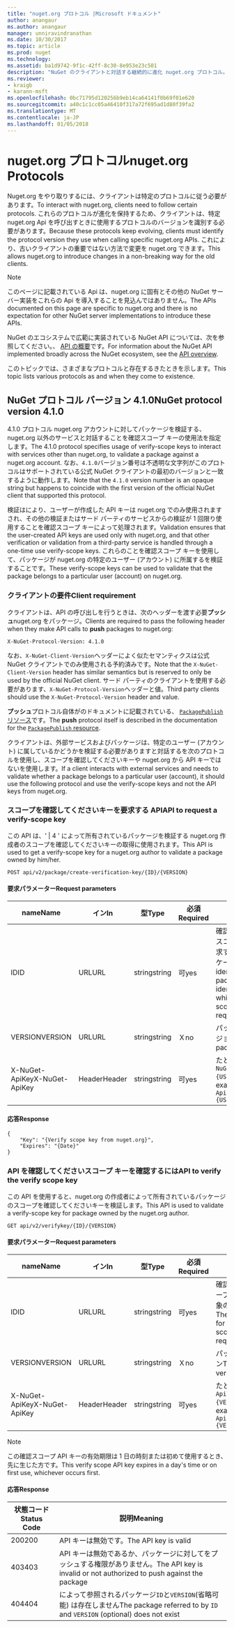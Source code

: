 ```yaml
---
title: "nuget.org プロトコル |Microsoft ドキュメント"
author: anangaur
ms.author: anangaur
manager: unniravindranathan
ms.date: 10/30/2017
ms.topic: article
ms.prod: nuget
ms.technology: 
ms.assetid: ba1d9742-9f1c-42ff-8c30-8e953e23c501
description: "NuGet のクライアントと対話する継続的に進化 nuget.org プロトコル。"
ms.reviewer:
- kraigb
- karann-msft
ms.openlocfilehash: 0bc71795d120256b9eb14ca64141f0b69f01e620
ms.sourcegitcommit: a40c1c1cc05a46410f317a72f695ad1d80f39fa2
ms.translationtype: MT
ms.contentlocale: ja-JP
ms.lasthandoff: 01/05/2018
---
```

# <a name="nugetorg-protocols"></a><span data-ttu-id="05b83-103">nuget.org プロトコル</span><span class="sxs-lookup"><span data-stu-id="05b83-103">nuget.org Protocols</span></span>

<span data-ttu-id="05b83-104">Nuget.org をやり取りするには、クライアントは特定のプロトコルに従う必要があります。</span><span class="sxs-lookup"><span data-stu-id="05b83-104">To interact with nuget.org, clients need to follow certain protocols.</span></span> <span data-ttu-id="05b83-105">これらのプロトコルが進化を保持するため、クライアントは、特定 nuget.org Api を呼び出すときに使用するプロトコルのバージョンを識別する必要があります。</span><span class="sxs-lookup"><span data-stu-id="05b83-105">Because these protocols keep evolving, clients must identify the protocol version they use when calling specific nuget.org APIs.</span></span> <span data-ttu-id="05b83-106">これにより、古いクライアントの重要ではない方法で変更を nuget.org できます。</span><span class="sxs-lookup"><span data-stu-id="05b83-106">This allows nuget.org to introduce changes in a non-breaking way for the old clients.</span></span>

> [!Note]
> <span data-ttu-id="05b83-107">このページに記載されている Api は、nuget.org に固有とその他の NuGet サーバー実装をこれらの Api を導入することを見込んではありません。</span><span class="sxs-lookup"><span data-stu-id="05b83-107">The APIs documented on this page are specific to nuget.org and there is no expectation for other NuGet server implementations to introduce these APIs.</span></span> 

<span data-ttu-id="05b83-108">NuGet のエコシステムで広範に実装されている NuGet API については、次を参照してください。、 [API の概要](overview.md)です。</span><span class="sxs-lookup"><span data-stu-id="05b83-108">For information about the NuGet API implemented broadly across the NuGet ecosystem, see the [API overview](overview.md).</span></span>

<span data-ttu-id="05b83-109">このトピックでは、さまざまなプロトコルと存在するきたときを示します。</span><span class="sxs-lookup"><span data-stu-id="05b83-109">This topic lists various protocols as and when they come to existence.</span></span>

## <a name="nuget-protocol-version-410"></a><span data-ttu-id="05b83-110">NuGet プロトコル バージョン 4.1.0</span><span class="sxs-lookup"><span data-stu-id="05b83-110">NuGet protocol version 4.1.0</span></span>

<span data-ttu-id="05b83-111">4.1.0 プロトコル nuget.org アカウントに対してパッケージを検証する、nuget.org 以外のサービスと対話することを確認スコープ キーの使用法を指定します。</span><span class="sxs-lookup"><span data-stu-id="05b83-111">The 4.1.0 protocol specifies usage of verify-scope keys to interact with services other than nuget.org, to validate a package against a nuget.org account.</span></span> <span data-ttu-id="05b83-112">なお、`4.1.0`バージョン番号は不透明な文字列がこのプロトコルはサポートされている公式 NuGet クライアントの最初のバージョンと一致するように動作します。</span><span class="sxs-lookup"><span data-stu-id="05b83-112">Note that the `4.1.0` version number is an opaque string but happens to coincide with the first version of the official NuGet client that supported this protocol.</span></span>

<span data-ttu-id="05b83-113">検証はにより、ユーザーが作成した API キーは nuget.org でのみ使用されますされ、その他の検証またはサード パーティのサービスからの検証が 1 回限り使用することを確認スコープ キーによって処理されます。</span><span class="sxs-lookup"><span data-stu-id="05b83-113">Validation ensures that the user-created API keys are used only with nuget.org, and that other verification or validation from a third-party service is handled through a one-time use verify-scope keys.</span></span> <span data-ttu-id="05b83-114">これらのことを確認スコープ キーを使用して、パッケージが nuget.org の特定のユーザー (アカウント) に所属するを検証することです。</span><span class="sxs-lookup"><span data-stu-id="05b83-114">These verify-scope keys can be used to validate that the package belongs to a particular user (account) on nuget.org.</span></span>

### <a name="client-requirement"></a><span data-ttu-id="05b83-115">クライアントの要件</span><span class="sxs-lookup"><span data-stu-id="05b83-115">Client requirement</span></span>

<span data-ttu-id="05b83-116">クライアントは、API の呼び出しを行うときは、次のヘッダーを渡す必要**プッシュ**nuget.org をパッケージ。</span><span class="sxs-lookup"><span data-stu-id="05b83-116">Clients are required to pass the following header when they make API calls to **push** packages to nuget.org:</span></span>

```
X-NuGet-Protocol-Version: 4.1.0
```

<span data-ttu-id="05b83-117">なお、`X-NuGet-Client-Version`ヘッダーによく似たセマンティクスは公式 NuGet クライアントでのみ使用される予約済みです。</span><span class="sxs-lookup"><span data-stu-id="05b83-117">Note that the `X-NuGet-Client-Version` header has similar semantics but is reserved to only be used by the official NuGet client.</span></span> <span data-ttu-id="05b83-118">サード パーティのクライアントを使用する必要があります、`X-NuGet-Protocol-Version`ヘッダーと値。</span><span class="sxs-lookup"><span data-stu-id="05b83-118">Third party clients should use the `X-NuGet-Protocol-Version` header and value.</span></span>

<span data-ttu-id="05b83-119">**プッシュ**プロトコル自体がのドキュメントに記載されている、 [ `PackagePublish`リソース](package-publish-resource.md)です。</span><span class="sxs-lookup"><span data-stu-id="05b83-119">The **push** protocol itself is described in the documentation for the [`PackagePublish` resource](package-publish-resource.md).</span></span>

<span data-ttu-id="05b83-120">クライアントは、外部サービスおよびパッケージは、特定のユーザー (アカウント) に属しているかどうかを検証する必要がありますと対話するを次のプロトコルを使用し、スコープを確認してくださいキーや nuget.org から API キーではないを使用します。</span><span class="sxs-lookup"><span data-stu-id="05b83-120">If a client interacts with external services and needs to validate whether a package belongs to a particular user (account), it should use the following protocol and use the verify-scope keys and not the API keys from nuget.org.</span></span>

### <a name="api-to-request-a-verify-scope-key"></a><span data-ttu-id="05b83-121">スコープを確認してくださいキーを要求する API</span><span class="sxs-lookup"><span data-stu-id="05b83-121">API to request a verify-scope key</span></span>

<span data-ttu-id="05b83-122">この API は、' | 4 ' によって所有されているパッケージを検証する nuget.org 作成者のスコープを確認してくださいキーの取得に使用されます。</span><span class="sxs-lookup"><span data-stu-id="05b83-122">This API is used to get a verify-scope key for a nuget.org author to validate a package owned by him/her.</span></span>

```
POST api/v2/package/create-verification-key/{ID}/{VERSION}
```

#### <a name="request-parameters"></a><span data-ttu-id="05b83-123">要求パラメーター</span><span class="sxs-lookup"><span data-stu-id="05b83-123">Request parameters</span></span>

<span data-ttu-id="05b83-124">name</span><span class="sxs-lookup"><span data-stu-id="05b83-124">Name</span></span>           | <span data-ttu-id="05b83-125">イン</span><span class="sxs-lookup"><span data-stu-id="05b83-125">In</span></span>     | <span data-ttu-id="05b83-126">型</span><span class="sxs-lookup"><span data-stu-id="05b83-126">Type</span></span>   | <span data-ttu-id="05b83-127">必須</span><span class="sxs-lookup"><span data-stu-id="05b83-127">Required</span></span> | <span data-ttu-id="05b83-128">メモ</span><span class="sxs-lookup"><span data-stu-id="05b83-128">Notes</span></span>
-------------- | ------ | ------ | -------- | -----
<span data-ttu-id="05b83-129">ID</span><span class="sxs-lookup"><span data-stu-id="05b83-129">ID</span></span>             | <span data-ttu-id="05b83-130">URL</span><span class="sxs-lookup"><span data-stu-id="05b83-130">URL</span></span>    | <span data-ttu-id="05b83-131">string</span><span class="sxs-lookup"><span data-stu-id="05b83-131">string</span></span> | <span data-ttu-id="05b83-132">可</span><span class="sxs-lookup"><span data-stu-id="05b83-132">yes</span></span>      | <span data-ttu-id="05b83-133">確認してくださいスコープ キーを要求する対象のパッケージ identidier</span><span class="sxs-lookup"><span data-stu-id="05b83-133">The package identidier for which the verify scope key is requested</span></span>
<span data-ttu-id="05b83-134">VERSION</span><span class="sxs-lookup"><span data-stu-id="05b83-134">VERSION</span></span>        | <span data-ttu-id="05b83-135">URL</span><span class="sxs-lookup"><span data-stu-id="05b83-135">URL</span></span>    | <span data-ttu-id="05b83-136">string</span><span class="sxs-lookup"><span data-stu-id="05b83-136">string</span></span> | <span data-ttu-id="05b83-137">Ｘ</span><span class="sxs-lookup"><span data-stu-id="05b83-137">no</span></span>       | <span data-ttu-id="05b83-138">パッケージのバージョン</span><span class="sxs-lookup"><span data-stu-id="05b83-138">The package version</span></span>
<span data-ttu-id="05b83-139">X-NuGet-ApiKey</span><span class="sxs-lookup"><span data-stu-id="05b83-139">X-NuGet-ApiKey</span></span> | <span data-ttu-id="05b83-140">Header</span><span class="sxs-lookup"><span data-stu-id="05b83-140">Header</span></span> | <span data-ttu-id="05b83-141">string</span><span class="sxs-lookup"><span data-stu-id="05b83-141">string</span></span> | <span data-ttu-id="05b83-142">可</span><span class="sxs-lookup"><span data-stu-id="05b83-142">yes</span></span>      | <span data-ttu-id="05b83-143">たとえば、`X-NuGet-ApiKey: {USER_API_KEY}`</span><span class="sxs-lookup"><span data-stu-id="05b83-143">For example, `X-NuGet-ApiKey: {USER_API_KEY}`</span></span>

#### <a name="response"></a><span data-ttu-id="05b83-144">応答</span><span class="sxs-lookup"><span data-stu-id="05b83-144">Response</span></span>

```
{
    "Key": "{Verify scope key from nuget.org}",
    "Expires": "{Date}"
}
```

### <a name="api-to-verify-the-verify-scope-key"></a><span data-ttu-id="05b83-145">API を確認してくださいスコープ キーを確認するには</span><span class="sxs-lookup"><span data-stu-id="05b83-145">API to verify the verify scope key</span></span>

<span data-ttu-id="05b83-146">この API を使用すると、nuget.org の作成者によって所有されているパッケージのスコープを確認してくださいキーを検証します。</span><span class="sxs-lookup"><span data-stu-id="05b83-146">This API is used to validate a verify-scope key for package owned by the nuget.org author.</span></span>

```
GET api/v2/verifykey/{ID}/{VERSION}
```

#### <a name="request-parameters"></a><span data-ttu-id="05b83-147">要求パラメーター</span><span class="sxs-lookup"><span data-stu-id="05b83-147">Request parameters</span></span>

<span data-ttu-id="05b83-148">name</span><span class="sxs-lookup"><span data-stu-id="05b83-148">Name</span></span>           | <span data-ttu-id="05b83-149">イン</span><span class="sxs-lookup"><span data-stu-id="05b83-149">In</span></span>     | <span data-ttu-id="05b83-150">型</span><span class="sxs-lookup"><span data-stu-id="05b83-150">Type</span></span>   | <span data-ttu-id="05b83-151">必須</span><span class="sxs-lookup"><span data-stu-id="05b83-151">Required</span></span> | <span data-ttu-id="05b83-152">メモ</span><span class="sxs-lookup"><span data-stu-id="05b83-152">Notes</span></span>
-------------  | ------ | ------ | -------- | -----
<span data-ttu-id="05b83-153">ID</span><span class="sxs-lookup"><span data-stu-id="05b83-153">ID</span></span>             | <span data-ttu-id="05b83-154">URL</span><span class="sxs-lookup"><span data-stu-id="05b83-154">URL</span></span>    | <span data-ttu-id="05b83-155">string</span><span class="sxs-lookup"><span data-stu-id="05b83-155">string</span></span> | <span data-ttu-id="05b83-156">可</span><span class="sxs-lookup"><span data-stu-id="05b83-156">yes</span></span>      | <span data-ttu-id="05b83-157">確認してくださいスコープ キーを要求する対象のパッケージ識別子</span><span class="sxs-lookup"><span data-stu-id="05b83-157">The package identifier for which the verify scope key is requested</span></span>
<span data-ttu-id="05b83-158">VERSION</span><span class="sxs-lookup"><span data-stu-id="05b83-158">VERSION</span></span>        | <span data-ttu-id="05b83-159">URL</span><span class="sxs-lookup"><span data-stu-id="05b83-159">URL</span></span>    | <span data-ttu-id="05b83-160">string</span><span class="sxs-lookup"><span data-stu-id="05b83-160">string</span></span> | <span data-ttu-id="05b83-161">Ｘ</span><span class="sxs-lookup"><span data-stu-id="05b83-161">no</span></span>       | <span data-ttu-id="05b83-162">パッケージのバージョン</span><span class="sxs-lookup"><span data-stu-id="05b83-162">The package version</span></span>
<span data-ttu-id="05b83-163">X-NuGet-ApiKey</span><span class="sxs-lookup"><span data-stu-id="05b83-163">X-NuGet-ApiKey</span></span> | <span data-ttu-id="05b83-164">Header</span><span class="sxs-lookup"><span data-stu-id="05b83-164">Header</span></span> | <span data-ttu-id="05b83-165">string</span><span class="sxs-lookup"><span data-stu-id="05b83-165">string</span></span> | <span data-ttu-id="05b83-166">可</span><span class="sxs-lookup"><span data-stu-id="05b83-166">yes</span></span>      | <span data-ttu-id="05b83-167">たとえば、`X-NuGet-ApiKey: {VERIFY_SCOPE_KEY}`</span><span class="sxs-lookup"><span data-stu-id="05b83-167">For example, `X-NuGet-ApiKey: {VERIFY_SCOPE_KEY}`</span></span>

> [!Note]
> <span data-ttu-id="05b83-168">この確認スコープ API キーの有効期限は 1 日の時刻または初めて使用するとき、先に生じた方です。</span><span class="sxs-lookup"><span data-stu-id="05b83-168">This verify scope API key expires in a day's time or on first use, whichever occurs first.</span></span>

#### <a name="response"></a><span data-ttu-id="05b83-169">応答</span><span class="sxs-lookup"><span data-stu-id="05b83-169">Response</span></span>

<span data-ttu-id="05b83-170">状態コード</span><span class="sxs-lookup"><span data-stu-id="05b83-170">Status Code</span></span> | <span data-ttu-id="05b83-171">説明</span><span class="sxs-lookup"><span data-stu-id="05b83-171">Meaning</span></span>
----------- | -------
<span data-ttu-id="05b83-172">200</span><span class="sxs-lookup"><span data-stu-id="05b83-172">200</span></span>         | <span data-ttu-id="05b83-173">API キーは無効です。</span><span class="sxs-lookup"><span data-stu-id="05b83-173">The API key is valid</span></span>
<span data-ttu-id="05b83-174">403</span><span class="sxs-lookup"><span data-stu-id="05b83-174">403</span></span>         | <span data-ttu-id="05b83-175">API キーは無効であるか、パッケージに対してをプッシュする権限がありません。</span><span class="sxs-lookup"><span data-stu-id="05b83-175">The API key is invalid or not authorized to push against the package</span></span>
<span data-ttu-id="05b83-176">404</span><span class="sxs-lookup"><span data-stu-id="05b83-176">404</span></span>         | <span data-ttu-id="05b83-177">によって参照されるパッケージ`ID`と`VERSION`(省略可能) は存在しません</span><span class="sxs-lookup"><span data-stu-id="05b83-177">The package referred to by `ID` and `VERSION` (optional) does not exist</span></span>
